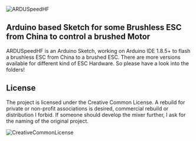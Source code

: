 ![ARDUSpeedHF](https://marcostoffers.github.io/arduspeedhf_logo_640.jpg)
## Arduino based Sketch for some Brushless ESC from China to control a brushed Motor

ARDUSpeedHF is an Arduino Sketch, working on Arduino IDE 1.8.5+ to flash a brushless ESC from China to a brushed ESC. There are more versions available for different kind of ESC Hardware. So please have a look into the folders!

## License
The project is licensed under the Creative Common License. A rebuild for private or non-profit associations is desired, commercial rebuild or distribution I forbid. If someone should develop the mixer further, I ask for the naming of the original project.

![CreativeCommonLicense](https://marcostoffers.github.io/cc.png)
